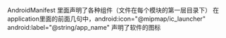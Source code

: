 AndroidManifest 里面声明了各种组件（文件在每个模块的第一层目录下）
在application里面的前面几句中，android:icon="@mipmap/ic_launcher"
        android:label="@string/app_name"
声明了软件的图标
